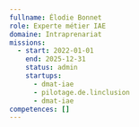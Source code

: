 ```yaml
---
fullname: Élodie Bonnet
role: Experte métier IAE
domaine: Intraprenariat
missions:
  - start: 2022-01-01
    end: 2025-12-31
    status: admin
    startups:
      - dmat-iae
      - pilotage.de.linclusion
      - dmat-iae
competences: []
---
```

